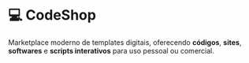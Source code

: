 # 💻 CodeShop

Marketplace moderno de templates digitais, oferecendo **códigos**, **sites**, **softwares** e **scripts interativos** para uso pessoal ou comercial.

